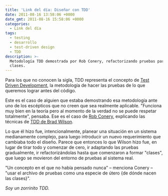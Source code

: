 ```yaml
---
title: 'Link del día: Diseñar con TDD'
date: 2011-08-16 13:58:06 +0000
date_gmt: 2011-08-16 15:58:06 +0000
categories:
  - Link del día
tags:
  - testing
  - desarrollo
  - test-driven design
  - TDD
description: >-
  Metodología TDD demostrada por Rob Conery, refactorizando pruebas para formar
  clases.
---
```



Para los que no conocen la sigla, TDD representa el concepto de [Test Driven Development](http://en.wikipedia.org/wiki/Test-driven_development), la metodología de hacer las pruebas de lo que queremos lograr antes del código.

Este es el caso de alguien que estaba demostrando esa metodología ante uno de los escépticos que no creen que sea realmente aplicable. "Funciona muy bien en la teoría pero al momento de la verdad no se puede respetar totalmente", pensaba. Ese es el caso de [Rob Conery](http://wekeroad.com/post/8963638411/creatively-thrashing-with-tdd), explicando las técnicas de [TDD de Brad Wilson](http://shop.tekpub.com/products/ft_tdd_wilson).

Lo que él hizo fue, intencionalmente, planear una situación en un sistema medianamente complejo, para luego introducir un nuevo requerimiento que cambiaba todo el diseño. Parece que entonces lo que Wilson hizo fue, en lugar de tirar todo y comenzar de cero, ir adaptando las pruebas gradualmente, ir refactorizándolas hasta que comenzaron a formar "clases", que luego se movieron del entorno de pruebas al sistema real.

"Un concepto en el que no había pensado nunca" &ndash; menciona Conery &ndash; "usar el archivo de pruebas como una especie de útero {de dónde nacen las clases}".

_Soy un zorrinito TDD._
